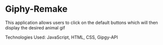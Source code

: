 # Giphy-Remake

This application allows users to click on the default buttons which will then display the desired animal gif

Technologies Used: JavaScript, HTML, CSS, Gipgy-API